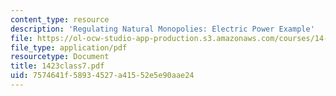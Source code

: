 ```yaml
---
content_type: resource
description: 'Regulating Natural Monopolies: Electric Power Example'
file: https://ol-ocw-studio-app-production.s3.amazonaws.com/courses/14-23-government-regulation-of-industry-spring-2003/7574641f58934527a41552e5e90aae24_1423class7.pdf
file_type: application/pdf
resourcetype: Document
title: 1423class7.pdf
uid: 7574641f-5893-4527-a415-52e5e90aae24
---
```

